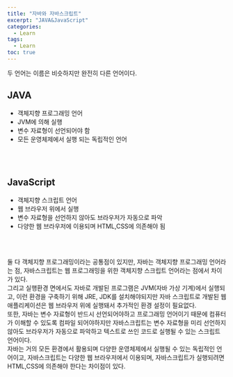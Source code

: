 ```yaml
---
title: "자바와 자바스크립트"
excerpt: "JAVA&JavaScript"
categories: 
  - Learn
tags: 
  - Learn
toc: true
---
```



두 언어는 이름은 비슷하지만 완전히 다른 언어이다.<br>

## JAVA

- 객체지향 프로그래밍 언어
- JVM에 의해 실행
- 변수 자료형이 선언되어야 함
- 모든 운영체제에서 실행 되는 독립적인 언어

<br><br>

## JavaScript

- 객체지향 스크립트 언어
- 웹 브라우저 위에서 실행
- 변수 자료형을 선언하지 않아도 브라우저가 자동으로 파악
- 다양한 웹 브라우저에 이용되며 HTML,CSS에 의존해야 됨

<br><br>


둘 다 객체지향 프로그래밍이라는 공통점이 있지만, 자바는 객체지향 프로그래밍 언어라는 점, 자바스크립트는 웹 프로그래밍을 위한 객체지향 스크립트 언어라는 점에서 차이가 있다.<br>
그리고 실행환경 면에서도 자바로 개발된 프로그램은 JVM(자바 가상 기계)에서 실행되고, 이런 환경을 구축하기 위해 JRE, JDK를 설치해야되지만 자바 스크립트로 개발된 웹 애플리케이션은 웹 브라우저 위에 실행돼서 추가적인 환경 설정이 필요없다.<br>
또한, 자바는 변수 자료형이 반드시 선언되어야하고 프로그래밍 언어이기 때문에 컴퓨터가 이해할 수 있도록 컴파일 되어야하지만 자바스크립트는 변수 자료형을 미리 선언하지 않아도 브라우저가 자동으로 파악하고 텍스트로 쓰인 코드로 실행될 수 있는 스크립트 언어이다.<br>
자바는 거의 모든 환경에서 활용되며 다양한 운영체제에서 실행될 수 있는 독립적인 언어이고, 자바스크립트는 다양한 웹 브라우저에서 이용되며, 자바스크립트가 실행되려면 HTML,CSS에 의존해야 한다는 차이점이 있다.<br>


<br><br>